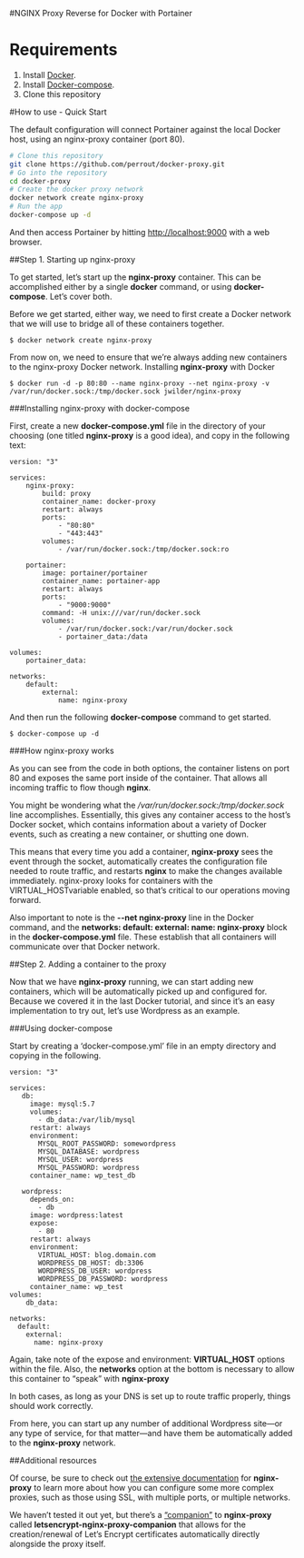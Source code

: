 #NGINX Proxy Reverse for Docker with Portainer

# Requirements

1. Install [Docker](http://docker.io).
2. Install [Docker-compose](http://docs.docker.com/compose/install/).
3. Clone this repository

#How to use - Quick Start

The default configuration will connect Portainer against the local Docker host, using an nginx-proxy container (port 80).

```bash
# Clone this repository
git clone https://github.com/perrout/docker-proxy.git
# Go into the repository
cd docker-proxy
# Create the docker proxy network
docker network create nginx-proxy
# Run the app
docker-compose up -d
```
And then access Portainer by hitting [http://localhost:9000](http://localhost:9000) with a web browser.

##Step 1. Starting up nginx-proxy

To get started, let’s start up the **nginx-proxy** container. This can be accomplished either by a single **docker** command, or using **docker-compose**. Let’s cover both.

Before we get started, either way, we need to first create a Docker network that we will use to bridge all of these containers together.

	$ docker network create nginx-proxy

From now on, we need to ensure that we’re always adding new containers to the nginx-proxy Docker network.
Installing **nginx-proxy** with Docker

	$ docker run -d -p 80:80 --name nginx-proxy --net nginx-proxy -v /var/run/docker.sock:/tmp/docker.sock jwilder/nginx-proxy

###Installing nginx-proxy with docker-compose

First, create a new **docker-compose.yml** file in the directory of your choosing (one titled **nginx-proxy** is a good idea), and copy in the following text:

	version: "3"

	services:
		nginx-proxy:
			build: proxy
			container_name: docker-proxy
			restart: always
			ports:
				- "80:80"
				- "443:443"
			volumes:
				- /var/run/docker.sock:/tmp/docker.sock:ro

		portainer:
			image: portainer/portainer
			container_name: portainer-app
			restart: always
			ports:
				- "9000:9000"
			command: -H unix:///var/run/docker.sock
			volumes:
				- /var/run/docker.sock:/var/run/docker.sock
				- portainer_data:/data

	volumes:
		portainer_data:
		
	networks:
		default:
			external:
				name: nginx-proxy

And then run the following **docker-compose** command to get started.

	$ docker-compose up -d

###How nginx-proxy works

As you can see from the code in both options, the container listens on port 80 and exposes the same port inside of the container. That allows all incoming traffic to flow though **nginx**.

You might be wondering what the */var/run/docker.sock:/tmp/docker.sock* line accomplishes. Essentially, this gives any container access to the host’s Docker socket, which contains information about a variety of Docker events, such as creating a new container, or shutting one down.

This means that every time you add a container, **nginx-proxy** sees the event through the socket, automatically creates the configuration file needed to route traffic, and restarts **nginx** to make the changes available immediately. nginx-proxy looks for containers with the VIRTUAL_HOSTvariable enabled, so that’s critical to our operations moving forward.

Also important to note is the **--net nginx-proxy** line in the Docker command, and the **networks: default: external: name: nginx-proxy** block in the **docker-compose.yml** file. These establish that all containers will communicate over that Docker network.

##Step 2. Adding a container to the proxy

Now that we have **nginx-proxy** running, we can start adding new containers, which will be automatically picked up and configured for. Because we covered it in the last Docker tutorial, and since it’s an easy implementation to try out, let’s use Wordpress as an example.

###Using docker-compose

Start by creating a ‘docker-compose.yml’ file in an empty directory and copying in the following.

	version: "3"

	services:
	   db:
	     image: mysql:5.7
	     volumes:
	       - db_data:/var/lib/mysql
	     restart: always
	     environment:
	       MYSQL_ROOT_PASSWORD: somewordpress
	       MYSQL_DATABASE: wordpress
	       MYSQL_USER: wordpress
	       MYSQL_PASSWORD: wordpress
	     container_name: wp_test_db

	   wordpress:
	     depends_on:
	       - db
	     image: wordpress:latest
	     expose:
	       - 80
	     restart: always
	     environment:
	       VIRTUAL_HOST: blog.domain.com
	       WORDPRESS_DB_HOST: db:3306
	       WORDPRESS_DB_USER: wordpress
	       WORDPRESS_DB_PASSWORD: wordpress
	     container_name: wp_test
	volumes:
	    db_data:

	networks:
	  default:
	    external:
	      name: nginx-proxy

Again, take note of the expose and environment: **VIRTUAL_HOST** options within the file. Also, the **networks** option at the bottom is necessary to allow this container to “speak” with **nginx-proxy**

In both cases, as long as your DNS is set up to route traffic properly, things should work correctly.

From here, you can start up any number of additional Wordpress site—or any type of service, for that matter—and have them be automatically added to the **nginx-proxy** network.

##Additional resources

Of course, be sure to check out [the extensive documentation](https://github.com/jwilder/nginx-proxy)  for **nginx-proxy** to learn more about how you can configure some more complex proxies, such as those using SSL, with multiple ports, or multiple networks.

We haven’t tested it out yet, but there’s a [“companion”](https://github.com/JrCs/docker-letsencrypt-nginx-proxy-companion)  to **nginx-proxy** called **letsencrypt-nginx-proxy-companion** that allows for the creation/renewal of Let’s Encrypt certificates automatically directly alongside the proxy itself.